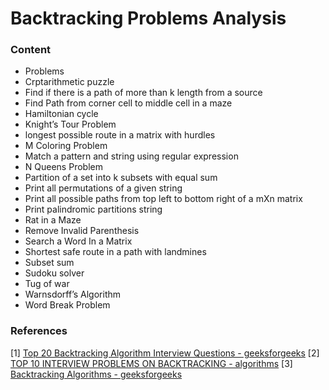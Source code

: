 # Backtracking Problems Analysis

<h3 id="content">Content</h3>

- Problems
- Crptarithmetic puzzle
- Find if there is a path of more than k length from a source
- Find Path from corner cell to middle cell in a maze
- Hamiltonian cycle
- Knight’s Tour Problem
- longest possible route in a matrix with hurdles
- M Coloring Problem
- Match a pattern and string using regular expression
- N Queens Problem
- Partition of a set into k subsets with equal sum
- Print all permutations of a given string
- Print all possible paths from top left to bottom right of a mXn matrix
- Print palindromic partitions string
- Rat in a Maze
- Remove Invalid Parenthesis
- Search a Word In a Matrix
- Shortest safe route in a path with landmines
- Subset sum
- Sudoku solver
- Tug of war
- Warnsdorff’s Algorithm
- Word Break Problem



### References

[1] [Top 20 Backtracking Algorithm Interview Questions - geeksforgeeks](https://www.geeksforgeeks.org/top-20-backtracking-algorithm-interview-questions/)
[2] [TOP 10 INTERVIEW PROBLEMS ON BACKTRACKING - algorithms](https://algorithms.tutorialhorizon.com/top-10-problems-on-backtracking/)
[3] [Backtracking Algorithms - geeksforgeeks](https://www.geeksforgeeks.org/backtracking-algorithms/)

